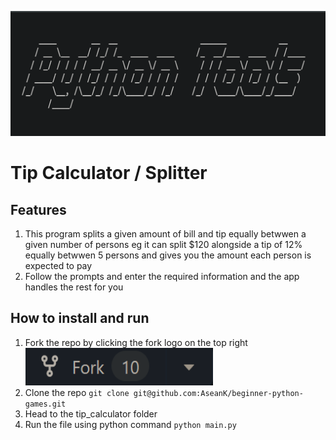 <p align="center">
  <a href="https://github.com/AseanK/beginner-python-games" target="_blank">
    <img src="../../images/tools_logo.png" width = "2560px" height = "200px">
  </a>
</p>

# Tip Calculator / Splitter
<!-- Game Rules -->
## Features
1. This program splits a given amount of bill and tip equally betwwen a given number of persons eg it can split $120 alongside a tip of 12% equally betwwen 5 persons and gives you the amount each person is expected to pay
2. Follow the prompts and enter the required information and the app handles the rest for you

## How to install and run
1. Fork the repo by clicking the fork logo on the top right <img src="../../images/fork.png" width="300" height="60">
2. Clone the repo `git clone git@github.com:AseanK/beginner-python-games.git`
3. Head to the tip_calculator folder
4. Run the file using python command `python main.py`